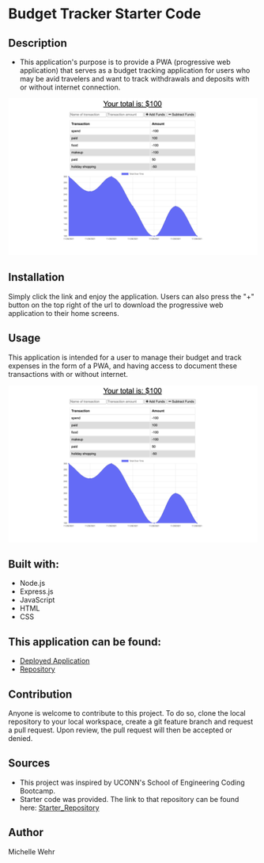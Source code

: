 # Budget Tracker Starter Code

## Description

- This application's purpose is to provide a PWA (progressive web application) that serves as a budget tracking application for users who may be avid travelers and want to track withdrawals and deposits with or without internet connection.

![screenshot](./assets/images/screenshot.png)

## Installation

Simply click the link and enjoy the application. Users can also press the "+" button on the top right of the url to download the progressive web application to their home screens.

## Usage

This application is intended for a user to manage their budget and track expenses in the form of a PWA, and having access to document these transactions with or without internet.

![image](/assets/images/screenshot.png)

## Built with:

- Node.js
- Express.js
- JavaScript
- HTML
- CSS

## This application can be found:

- [Deployed Application](http://budget-tracker-proj.herokuapp.com/)
- [Repository](https://github.com/michellewehr/Budget-Tracker)

## Contribution

Anyone is welcome to contribute to this project. To do so, clone the local repository to your local workspace, create a git feature branch and request a pull request. Upon review, the pull request will then be accepted or denied.

## Sources

- This project was inspired by UCONN's School of Engineering Coding Bootcamp.
- Starter code was provided. The link to that repository can be found here:
  [Starter_Repository](https://github.com/coding-boot-camp/symmetrical-bassoon)

## Author

Michelle Wehr
